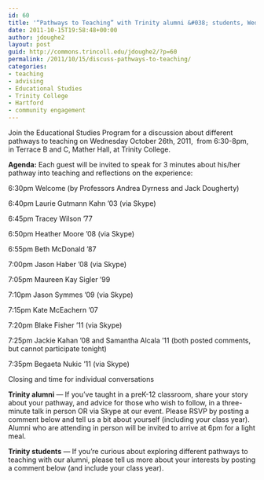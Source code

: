 ```yaml
---
id: 60
title: '“Pathways to Teaching” with Trinity alumni &#038; students, Wed Oct 26, 2011'
date: 2011-10-15T19:58:48+00:00
author: jdoughe2
layout: post
guid: http://commons.trincoll.edu/jdoughe2/?p=60
permalink: /2011/10/15/discuss-pathways-to-teaching/
categories:
- teaching
- advising
- Educational Studies
- Trinity College
- Hartford
- community engagement
---
```

Join the Educational Studies Program for a discussion about different pathways to teaching on Wednesday October 26th, 2011,  from 6:30-8pm, in Terrace B and C, Mather Hall, at Trinity College.

**Agenda:** Each guest will be invited to speak for 3 minutes about his/her pathway into teaching and reflections on the experience:

6:30pm Welcome (by Professors Andrea Dyrness and Jack Dougherty)

6:40pm Laurie Gutmann Kahn &#8217;03 (via Skype)

6:45pm Tracey Wilson &#8217;77

6:50pm Heather Moore &#8217;08 (via Skype)

6:55pm Beth McDonald &#8217;87

7:00pm Jason Haber &#8217;08 (via Skype)

7:05pm Maureen Kay Sigler &#8217;99

7:10pm Jason Symmes &#8217;09 (via Skype)

7:15pm Kate McEachern &#8217;07

7:20pm Blake Fisher &#8217;11 (via Skype)

7:25pm Jackie Kahan &#8217;08 and Samantha Alcala &#8217;11 (both posted comments, but cannot participate tonight)

7:35pm Begaeta Nukic &#8217;11 (via Skype)

Closing and time for individual conversations

**Trinity alumni** &#8212; If you&#8217;ve taught in a preK-12 classroom, share your story about your pathway, and advice for those who wish to follow, in a three-minute talk in person OR via Skype at our event. Please RSVP by posting a comment below and tell us a bit about yourself (including your class year). Alumni who are attending in person will be invited to arrive at 6pm for a light meal.

**Trinity students** &#8212; If you&#8217;re curious about exploring different pathways to teaching with our alumni, please tell us more about your interests by posting a comment below</a> (and include your class year).
